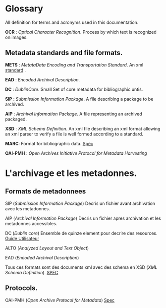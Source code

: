 # Glossary

All definition for terms and acronyms used in this documentation.

**OCR** : _Optical Character Recognition_. Process by which text is recognized on images.

## Metadata standards and file formats.

**METS** : _MetataData Encoding and Transportation Standard_. An xml [standard](https://www.loc.gov/standards/mets/) .

**EAD** : _Encoded Archival Description_.

**DC** : _DublinCore_. Small Set of core metadata for bibliographic untis.

**SIP** : _Submission Information Package_. A file describing a package to be archived.

**AIP** : _Archival Information Package_. A file representing an archived packaged.

**XSD** : _XML Schema Definition_. An xml file describing an xml format allowing an xml parser to verify a file is well formed according to a standard.

**MARC**: Format for bibliographic data. [Spec](https://www.loc.gov/marc/bibliographic/)

**OAI-PMH** : _Open Archives Initiative Protocol for Metadata Harvesting_

# L'archivage et les metadonnes.

## Formats de metadonnees

SIP (_Submission Information Package_) Decris un fichier avant archivation avec les metadonnes. 

AIP (_Archival Information Package_) Decris un fichier apres archivation et les metadonnes accessibles. 



DC (_Dublin core_) Ensemble de quinze element pour decrire des resources. [Guide Utilisateur](https://www.dublincore.org/resources/userguide/)

ALTO (_Analyzed Layout and Text Object_)

EAD (_Encoded Archival Description_)

Tous ces formats sont des documents xml avec des schema en XSD (_XML Schema Definition_). [SPEC](https://www.w3.org/TR/xmlschema11-1/)

## Protocols.

OAI-PMH (_Open Archive Protocol for Metadata_) [Spec](https://www.openarchives.org/OAI/openarchivesprotocol.html)

